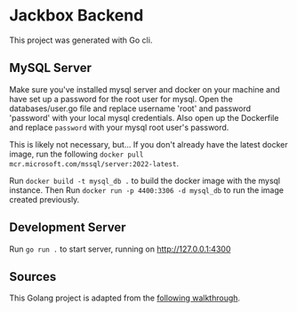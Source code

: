 # Jackbox Backend
This project was generated with Go cli.

## MySQL Server
Make sure you've installed mysql server and docker on your machine and have set up a password for the root user for mysql. Open the databases/user.go file and replace username 'root' and password 'password' with your local mysql credentials. Also open up the Dockerfile and replace `password` with your mysql root user's password. 

This is likely not necessary, but... If you don't already have the latest docker image, run the following `docker pull mcr.microsoft.com/mssql/server:2022-latest`.

Run `docker build -t mysql_db .` to build the docker image with the mysql instance. 
Then Run `docker run -p 4400:3306 -d mysql_db` to run the image created previously.

## Development Server
Run `go run .` to start server, running on http://127.0.0.1:4300

## Sources
This Golang project is adapted from the [following walkthrough](https://codesource.io/how-to-setup-golang-authentication-with-jwt-token/).